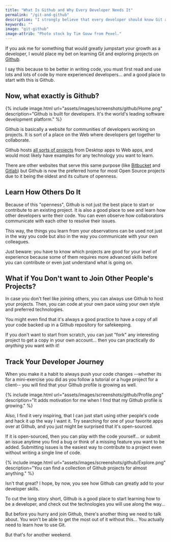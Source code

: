 ```yaml
---
title: "What Is Github and Why Every Developer Needs It"
permalink: "/git-and-github"
description: "I strongly believe that every developer should know Git and Github. Here's why."
keywords: ""
image: "git-github"
image-attrib: "Photo stock by Tim Gouw from Pexel."
---
```


<span class="first-letter">I</span>f you ask me for something that would greatly jumpstart your growth as a developer, I would place my bet on learning Git and exploring projects on [Github](https://github.com/explore).

I say this because to be better in writing code, you must first read and use lots and lots of code by more experienced developers... and a good place to start with this is Github.
<!--more-->

## Now, what exactly is Github?

{% include image.html url="assets/images/screenshots/github/Home.png" description="Github is built for developers. It's the world's leading software development platform." %}

Github is basically a website for communities of developers working on projects. It is sort of a place on the Web where developers get together to collaborate.

Github hosts [all sorts of projects](https://github.com/explore) from Desktop apps to Web apps, and would most likely have examples for any technology you want to learn.

There are other websites that serve this same purpose (like [Bitbucket](https://bitbucket.org) and [Gitlab](https://gitlab.com)) but Github is now the preferred home for most Open Source projects due to it being the oldest and its culture of openness.


## Learn How Others Do It

Because of this "openness", Github is not just the best place to start or contribute to an existing project. It is also a good place to see and learn how other developers write their code. You can even observe how collaborators communicate with each other to resolve their issues.

This way, the things you learn from your observations can be used not just in the way you code but also in the way you communicate with your own colleagues.

Just beware: you have to know which projects are good for your level of experience because some of them requires more advanced skills before you can contribute or even just understand what is going on.

## What if You Don't want to Join Other People's Projects?

In case you don't feel like joining others, you can always use Github to host your projects. Then, you can code at your own pace using your own style and preferred technologies.

You might even find that it's always a good practice to have a copy of all your code backed up in a Github repository for safekeeping.

If you don't want to start from scratch, you can just "fork" any interesting project to get a copy in your own account... then you can practically do *anything* you want with it!

## Track Your Developer Journey

When you make it a habit to always push your code changes --whether its for a mini-exercise you did as you follow a tutorial or a huge project for a client-- you will find that your Github profile is growing as well.

{% include image.html url="assets/images/screenshots/github/Profile.png" description="It adds motivation for me when I find that my Github profile is growing." %}

Also, I find it very inspiring, that I can just start using other people's code and hack it up the way I want it. Try searching for one of your favorite apps over at Github, and you just might be surprised that it's open-sourced.

If it is open-sourced, then you can play with the code yourself... or submit an issue anytime you find a bug or think of a missing feature you want to be added. Submitting issues is the easiest way to contribute to a project even without writing a single line of code.

{% include image.html url="assets/images/screenshots/github/Explore.png" description="You can find a collection of Github projects for almost anything." %}

Isn't that great? I hope, by now, you see how Github can greatly add to your developer skills.

To cut the long story short, Github is a good place to start learning how to be a developer, and check out the technologies you will use along the way...

But before you hurry and join Github, there's another thing we need to talk about. You won't be able to get the most out of it without this... You actually need to learn how to use Git.

But that's for another weekend.

<!--a class="button up-next" href="#git-how-to">Up Next: Read How To Use Git</a-->

